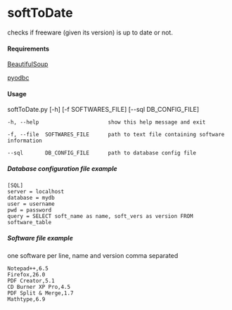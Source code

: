 # softToDate
checks if freeware (given its version) is up to date or not.
#### Requirements
[BeautifulSoup](http://www.crummy.com/software/BeautifulSoup/)

[pyodbc](https://code.google.com/p/pyodbc/)

#### Usage
softToDate.py [-h] [-f SOFTWARES_FILE] [--sql DB_CONFIG_FILE]

	-h, --help            			show this help message and exit

	-f, --file	SOFTWARES_FILE 		path to text file containing software information

	--sql 		DB_CONFIG_FILE		path to database config file

##### Database configuration file example
	[SQL]
	server = localhost
	database = mydb
	user = username
	pwd = password
	query = SELECT soft_name as name, soft_vers as version FROM software_table

##### Software file example
one software per line, name and version comma separated

	Notepad++,6.5
	Firefox,26.0
	PDF Creator,5.1
	CD Burner XP Pro,4.5
	PDF Split & Merge,1.7
	Mathtype,6.9